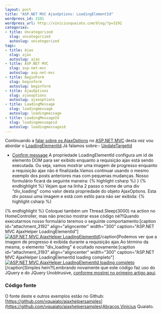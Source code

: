 ```yaml
--- 
layout: post
title: "ASP.NET MVC AjaxOptions: LoadingElementId"
wordpress_id: 3191
wordpress_url: http://viniciusquaiato.com/blog/?p=3191
categories: 
- title: Uncategorized
  slug: uncategorized
  autoslug: uncategorized
tags: 
- title: Ajax
  slug: ajax
  autoslug: ajax
- title: ASP.NET MVC
  slug: asp-net-mvc
  autoslug: asp.net-mvc
- title: BeginForm
  slug: beginform
  autoslug: beginform
- title: AjaxOptions
  slug: ajaxoptions
  autoslug: ajaxoptions
- title: LoadingMessage
  slug: loadingmessage
  autoslug: loadingmessage
- title: LoadingMessageId
  slug: loadingmessageid
  autoslug: loadingmessageid
---
```

Continuando a [falar sobre os AjaxOptions](http://viniciusquaiato.com/blog/tag/ajaxoptions/) no [ASP.NET MVC](http://viniciusquaiato.com/blog/category/dotnet/asp-net-dotnet/asp-net-mvc/) desta vez vou abordar o [LoadingElementId](http://msdn.microsoft.com/en-us/library/system.web.mvc.ajax.ajaxoptions.loadingelementid.aspx).Já falamos sobre:- [UpdateTargetId](http://viniciusquaiato.com/blog/asp-net-mvc-ajaxoptions-updatetargetid/)
- [Confirm message](http://viniciusquaiato.com/blog/asp-net-mvc-ajaxoptions-confirm-message/)
A propriedade LoadingElementId configura um id de elemento DOM para ser exibido enquanto a requisição ajax está sendo executada. Ou seja, vamos mostrar uma imagem de progresso enquanto a requisição ajax não é finalizada.Vamos continuar usando o mesmo exemplo dos posts anteriores mas com pequenas mudanças. Nosso formulário ficará da seguinte maneira:
{% highlight csharp %}
}
{% endhighlight %}
Vejam que na linha 2 passo o nome de uma div "div_loading" como valor desta propriedade do objeto AjaxOptions. Esta div possui uma imagem e está com estilo para não ser exibida:
{% highlight csharp %}

{% endhighlight %}
Coloquei também um Thread.Sleep(3000) na action no HomeController, mas não preciso mostrar esse código né?!Quando executarmos nosso formulário teremos o seguinte comportamento:[caption id="attachment_3192" align="aligncenter" width="300" caption="ASP.NET MVC AjaxHelper LoadingElementId"][![ASP.NET MVC AjaxHelper LoadingElementId](http://viniciusquaiato.com/blog/wp-content/uploads/2011/02/Ajax-Helper-LoadingElementId-300x242.png "ASP.NET MVC AjaxHelper LoadingElementId")](http://viniciusquaiato.com/blog/wp-content/uploads/2011/02/Ajax-Helper-LoadingElementId.png)[/caption]Podemos ver que a imagem de progresso é exibida durante a requisição ajax.Ao término da mesma, o elemento "div_loading" é ocultado novamente:[caption id="attachment_3193" align="aligncenter" width="300" caption="ASP.NET MVC AjaxHelper LoadingElementId loading completo"][![ASP.NET MVC AjaxHelper LoadingElementId loading completo](http://viniciusquaiato.com/blog/wp-content/uploads/2011/02/Ajax-Helper-LoadingElementId-loading-completo-300x242.png "ASP.NET MVC AjaxHelper LoadingElementId loading completo")](http://viniciusquaiato.com/blog/wp-content/uploads/2011/02/Ajax-Helper-LoadingElementId-loading-completo.png)[/caption]Simples hein?!Lembrando novamente que este código faz uso do JQuery e do JQuery Unobtrusive, [conforme mostrei no primeiro artigo aqui](http://viniciusquaiato.com/blog/asp-net-mvc-ajaxoptions-updatetargetid/).

### Código fonte
O fonte deste e outros exemplos estão no Github: [https://github.com/vquaiato/ajaxhelpersamples](https://github.com/vquaiato/ajaxhelpersamples)Abraços,Vinicius Quaiato.
